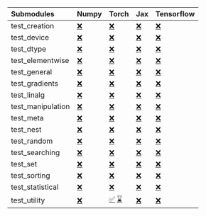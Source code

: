 | Submodules        | Numpy                                                                                                                           | Torch                                                                                                                                                                                                                                                             | Jax                                                                                                                             | Tensorflow                                                                                                                      |
|:------------------|:--------------------------------------------------------------------------------------------------------------------------------|:------------------------------------------------------------------------------------------------------------------------------------------------------------------------------------------------------------------------------------------------------------------|:--------------------------------------------------------------------------------------------------------------------------------|:--------------------------------------------------------------------------------------------------------------------------------|
| test_creation     | <a href="https://github.com/unifyai/ivy/runs/8079503984?check_suite_focus=true" rel="noopener noreferrer" target="_blank">❌</a> | <a href="https://github.com/unifyai/ivy/runs/8079506399?check_suite_focus=true" rel="noopener noreferrer" target="_blank">❌</a>                                                                                                                                   | <a href="https://github.com/unifyai/ivy/runs/8079508407?check_suite_focus=true" rel="noopener noreferrer" target="_blank">❌</a> | <a href="https://github.com/unifyai/ivy/runs/8079510436?check_suite_focus=true" rel="noopener noreferrer" target="_blank">❌</a> |
| test_device       | <a href="https://github.com/unifyai/ivy/runs/8079504130?check_suite_focus=true" rel="noopener noreferrer" target="_blank">❌</a> | <a href="https://github.com/unifyai/ivy/runs/8079506513?check_suite_focus=true" rel="noopener noreferrer" target="_blank">❌</a>                                                                                                                                   | <a href="https://github.com/unifyai/ivy/runs/8079508516?check_suite_focus=true" rel="noopener noreferrer" target="_blank">❌</a> | <a href="https://github.com/unifyai/ivy/runs/8079510544?check_suite_focus=true" rel="noopener noreferrer" target="_blank">❌</a> |
| test_dtype        | <a href="https://github.com/unifyai/ivy/runs/8079504338?check_suite_focus=true" rel="noopener noreferrer" target="_blank">❌</a> | <a href="https://github.com/unifyai/ivy/runs/8079506616?check_suite_focus=true" rel="noopener noreferrer" target="_blank">❌</a>                                                                                                                                   | <a href="https://github.com/unifyai/ivy/runs/8079508633?check_suite_focus=true" rel="noopener noreferrer" target="_blank">❌</a> | <a href="https://github.com/unifyai/ivy/runs/8079510695?check_suite_focus=true" rel="noopener noreferrer" target="_blank">❌</a> |
| test_elementwise  | <a href="https://github.com/unifyai/ivy/runs/8079504522?check_suite_focus=true" rel="noopener noreferrer" target="_blank">❌</a> | <a href="https://github.com/unifyai/ivy/runs/8079506708?check_suite_focus=true" rel="noopener noreferrer" target="_blank">❌</a>                                                                                                                                   | <a href="https://github.com/unifyai/ivy/runs/8079508758?check_suite_focus=true" rel="noopener noreferrer" target="_blank">❌</a> | <a href="https://github.com/unifyai/ivy/runs/8079510887?check_suite_focus=true" rel="noopener noreferrer" target="_blank">❌</a> |
| test_general      | <a href="https://github.com/unifyai/ivy/runs/8079504733?check_suite_focus=true" rel="noopener noreferrer" target="_blank">❌</a> | <a href="https://github.com/unifyai/ivy/runs/8079506878?check_suite_focus=true" rel="noopener noreferrer" target="_blank">❌</a>                                                                                                                                   | <a href="https://github.com/unifyai/ivy/runs/8079508877?check_suite_focus=true" rel="noopener noreferrer" target="_blank">❌</a> | <a href="https://github.com/unifyai/ivy/runs/8079511034?check_suite_focus=true" rel="noopener noreferrer" target="_blank">❌</a> |
| test_gradients    | <a href="https://github.com/unifyai/ivy/runs/8079504901?check_suite_focus=true" rel="noopener noreferrer" target="_blank">❌</a> | <a href="https://github.com/unifyai/ivy/runs/8079506997?check_suite_focus=true" rel="noopener noreferrer" target="_blank">❌</a>                                                                                                                                   | <a href="https://github.com/unifyai/ivy/runs/8079509014?check_suite_focus=true" rel="noopener noreferrer" target="_blank">❌</a> | <a href="https://github.com/unifyai/ivy/runs/8079511161?check_suite_focus=true" rel="noopener noreferrer" target="_blank">❌</a> |
| test_linalg       | <a href="https://github.com/unifyai/ivy/runs/8079505042?check_suite_focus=true" rel="noopener noreferrer" target="_blank">❌</a> | <a href="https://github.com/unifyai/ivy/runs/8079507102?check_suite_focus=true" rel="noopener noreferrer" target="_blank">❌</a>                                                                                                                                   | <a href="https://github.com/unifyai/ivy/runs/8079509101?check_suite_focus=true" rel="noopener noreferrer" target="_blank">❌</a> | <a href="https://github.com/unifyai/ivy/runs/8079511338?check_suite_focus=true" rel="noopener noreferrer" target="_blank">❌</a> |
| test_manipulation | <a href="https://github.com/unifyai/ivy/runs/8079505176?check_suite_focus=true" rel="noopener noreferrer" target="_blank">❌</a> | <a href="https://github.com/unifyai/ivy/runs/8079507207?check_suite_focus=true" rel="noopener noreferrer" target="_blank">❌</a>                                                                                                                                   | <a href="https://github.com/unifyai/ivy/runs/8079509227?check_suite_focus=true" rel="noopener noreferrer" target="_blank">❌</a> | <a href="https://github.com/unifyai/ivy/runs/8079511448?check_suite_focus=true" rel="noopener noreferrer" target="_blank">❌</a> |
| test_meta         | <a href="https://github.com/unifyai/ivy/runs/8079505306?check_suite_focus=true" rel="noopener noreferrer" target="_blank">❌</a> | <a href="https://github.com/unifyai/ivy/runs/8079507325?check_suite_focus=true" rel="noopener noreferrer" target="_blank">❌</a>                                                                                                                                   | <a href="https://github.com/unifyai/ivy/runs/8079509344?check_suite_focus=true" rel="noopener noreferrer" target="_blank">❌</a> | <a href="https://github.com/unifyai/ivy/runs/8079511590?check_suite_focus=true" rel="noopener noreferrer" target="_blank">❌</a> |
| test_nest         | <a href="https://github.com/unifyai/ivy/runs/8079505448?check_suite_focus=true" rel="noopener noreferrer" target="_blank">❌</a> | <a href="https://github.com/unifyai/ivy/runs/8079507506?check_suite_focus=true" rel="noopener noreferrer" target="_blank">❌</a>                                                                                                                                   | <a href="https://github.com/unifyai/ivy/runs/8079509471?check_suite_focus=true" rel="noopener noreferrer" target="_blank">❌</a> | <a href="https://github.com/unifyai/ivy/runs/8079511732?check_suite_focus=true" rel="noopener noreferrer" target="_blank">❌</a> |
| test_random       | <a href="https://github.com/unifyai/ivy/runs/8079505586?check_suite_focus=true" rel="noopener noreferrer" target="_blank">❌</a> | <a href="https://github.com/unifyai/ivy/runs/8079507617?check_suite_focus=true" rel="noopener noreferrer" target="_blank">❌</a>                                                                                                                                   | <a href="https://github.com/unifyai/ivy/runs/8079509664?check_suite_focus=true" rel="noopener noreferrer" target="_blank">❌</a> | <a href="https://github.com/unifyai/ivy/runs/8079511886?check_suite_focus=true" rel="noopener noreferrer" target="_blank">❌</a> |
| test_searching    | <a href="https://github.com/unifyai/ivy/runs/8079505710?check_suite_focus=true" rel="noopener noreferrer" target="_blank">❌</a> | <a href="https://github.com/unifyai/ivy/runs/8079507743?check_suite_focus=true" rel="noopener noreferrer" target="_blank">❌</a>                                                                                                                                   | <a href="https://github.com/unifyai/ivy/runs/8079509767?check_suite_focus=true" rel="noopener noreferrer" target="_blank">❌</a> | <a href="https://github.com/unifyai/ivy/runs/8079512011?check_suite_focus=true" rel="noopener noreferrer" target="_blank">❌</a> |
| test_set          | <a href="https://github.com/unifyai/ivy/runs/8079505860?check_suite_focus=true" rel="noopener noreferrer" target="_blank">❌</a> | <a href="https://github.com/unifyai/ivy/runs/8079507857?check_suite_focus=true" rel="noopener noreferrer" target="_blank">❌</a>                                                                                                                                   | <a href="https://github.com/unifyai/ivy/runs/8079509865?check_suite_focus=true" rel="noopener noreferrer" target="_blank">❌</a> | <a href="https://github.com/unifyai/ivy/runs/8079512167?check_suite_focus=true" rel="noopener noreferrer" target="_blank">❌</a> |
| test_sorting      | <a href="https://github.com/unifyai/ivy/runs/8079505999?check_suite_focus=true" rel="noopener noreferrer" target="_blank">❌</a> | <a href="https://github.com/unifyai/ivy/runs/8079507995?check_suite_focus=true" rel="noopener noreferrer" target="_blank">❌</a>                                                                                                                                   | <a href="https://github.com/unifyai/ivy/runs/8079509982?check_suite_focus=true" rel="noopener noreferrer" target="_blank">❌</a> | <a href="https://github.com/unifyai/ivy/runs/8079512490?check_suite_focus=true" rel="noopener noreferrer" target="_blank">❌</a> |
| test_statistical  | <a href="https://github.com/unifyai/ivy/runs/8079506154?check_suite_focus=true" rel="noopener noreferrer" target="_blank">❌</a> | <a href="https://github.com/unifyai/ivy/runs/8079508169?check_suite_focus=true" rel="noopener noreferrer" target="_blank">❌</a>                                                                                                                                   | <a href="https://github.com/unifyai/ivy/runs/8079510124?check_suite_focus=true" rel="noopener noreferrer" target="_blank">❌</a> | <a href="https://github.com/unifyai/ivy/runs/8079512596?check_suite_focus=true" rel="noopener noreferrer" target="_blank">❌</a> |
| test_utility      | <a href="https://github.com/unifyai/ivy/runs/8079506295?check_suite_focus=true" rel="noopener noreferrer" target="_blank">❌</a> | <a href="https://github.com/unifyai/ivy/runs/8077791512?check_suite_focus=true" rel="noopener noreferrer" target="_blank">✅</a>   <a href="https://github.com/unifyai/ivy/runs/8079508281?check_suite_focus=true" rel="noopener noreferrer" target="_blank">⌛</a> | <a href="https://github.com/unifyai/ivy/runs/8079510314?check_suite_focus=true" rel="noopener noreferrer" target="_blank">❌</a> | <a href="https://github.com/unifyai/ivy/runs/8079512724?check_suite_focus=true" rel="noopener noreferrer" target="_blank">❌</a> |